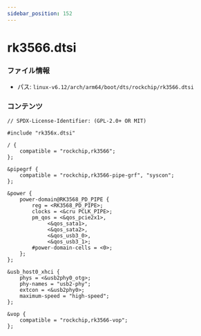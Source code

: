 ```yaml
---
sidebar_position: 152
---
```

# rk3566.dtsi

### ファイル情報

- パス: `linux-v6.12/arch/arm64/boot/dts/rockchip/rk3566.dtsi`

### コンテンツ

```dtsi
// SPDX-License-Identifier: (GPL-2.0+ OR MIT)

#include "rk356x.dtsi"

/ {
	compatible = "rockchip,rk3566";
};

&pipegrf {
	compatible = "rockchip,rk3566-pipe-grf", "syscon";
};

&power {
	power-domain@RK3568_PD_PIPE {
		reg = <RK3568_PD_PIPE>;
		clocks = <&cru PCLK_PIPE>;
		pm_qos = <&qos_pcie2x1>,
			 <&qos_sata1>,
			 <&qos_sata2>,
			 <&qos_usb3_0>,
			 <&qos_usb3_1>;
		#power-domain-cells = <0>;
	};
};

&usb_host0_xhci {
	phys = <&usb2phy0_otg>;
	phy-names = "usb2-phy";
	extcon = <&usb2phy0>;
	maximum-speed = "high-speed";
};

&vop {
	compatible = "rockchip,rk3566-vop";
};

```
